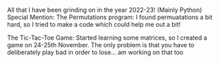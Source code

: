 All that I have been grinding on in the year 2022-23! (Mainly Python)
Special Mention:
The Permutations program: I found permuatations a bit hard, so I tried to make a code which could help me out a bit!


The Tic-Tac-Toe Game: Started learning some matrices, so I created a game on 24-25th November. The only problem is that you have to deliberately play bad in order to lose... am working on that too
